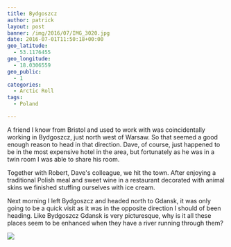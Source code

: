 ```yaml
---
title: Bydgoszcz
author: patrick
layout: post
banner: /img/2016/07/IMG_3020.jpg
date: 2016-07-01T11:50:18+00:00
geo_latitude:
  - 53.1176455
geo_longitude:
  - 18.0306559
geo_public:
  - 1
categories:
  - Arctic Roll
tags:
  - Poland

---
```

A friend I know from Bristol and used to work with was coincidentally working in Bydgoszcz, just north west of Warsaw. So that seemed a good enough reason to head in that direction. Dave, of course, just happened to be in the most expensive hotel in the area, but fortunately as he was in a twin room I was able to share his room.

Together with Robert, Dave's colleague, we hit the town. After enjoying a traditional Polish meal and sweet wine in a restaurant decorated with animal skins we finished stuffing ourselves with ice cream.

Next morning I left Bydgoszcz and headed north to Gdansk, it was only going to be a quick visit as it was in the opposite direction I should of been heading. Like Bydgoszcz Gdansk is very picturesque, why is it all these places seem to be enhanced when they have a river running through them?

![](/img/2016/07/img_3051.jpg)
